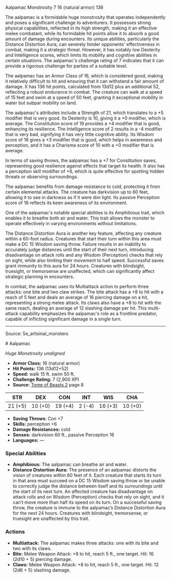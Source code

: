 <MonsterName/>Aalpamac</MonsterName>
<CreatureType/>Monstrosity</CreatureType>
<CR/>7</CR>
<AC/>16 (natural armor)</AC>
<HP/>136</HP>
<summary>The aalpamac is a formidable huge monstrosity that operates independently and poses a significant challenge to adventurers. It possesses strong physical capabilities, reflected in its high strength, making it an effective melee combatant, while its formidable hit points allow it to absorb a good amount of damage during encounters. Its unique abilities, particularly the Distance Distortion Aura, can severely hinder opponents' effectiveness in combat, making it a strategic threat. However, it has notably low Dexterity and Intelligence scores, which limits its mobility and cognitive abilities in certain situations. The aalpamac's challenge rating of 7 indicates that it can provide a rigorous challenge for parties of a suitable level.</summary>

<detail>

The aalpamac has an Armor Class of 16, which is considered good, making it relatively difficult to hit and ensuring that it can withstand a fair amount of damage. It has 136 hit points, calculated from 13d12 plus an additional 52, reflecting a robust endurance in combat. The creature can walk at a speed of 15 feet and swim at a speed of 50 feet, granting it exceptional mobility in water but subpar mobility on land.

The aalpamac's attributes include a Strength of 21, which translates to a +5 modifier that is very good. Its Dexterity is 10, giving it a +0 modifier, which is average. The Constitution score of 19 provides a +4 modifier that is good, enhancing its resilience. The Intelligence score of 2 results in a -4 modifier that is very bad, signifying it has very little cognitive ability. Its Wisdom score of 16 gives a +3 modifier that is good, which helps in awareness and perception, and it has a Charisma score of 10 with a +0 modifier that is average.

In terms of saving throws, the aalpamac has a +7 for Constitution saves, representing good resilience against effects that target its health. It also has a perception skill modifier of +6, which is quite effective for spotting hidden threats or observing surroundings.

The aalpamac benefits from damage resistance to cold, protecting it from certain elemental attacks. The creature has darkvision up to 60 feet, allowing it to see in darkness as if it were dim light. Its passive Perception score of 16 reflects its keen awareness of its environment.

One of the aalpamac's notable special abilities is its Amphibious trait, which enables it to breathe both air and water. This trait allows the monster to operate effectively in varying environments without limitations.

The Distance Distortion Aura is another key feature, affecting any creature within a 60-foot radius. Creatures that start their turn within this area must make a DC 15 Wisdom saving throw. Failure results in an inability to accurately judge distances until the start of their next turn, introducing disadvantage on attack rolls and any Wisdom (Perception) checks that rely on sight, while also limiting their movement to half speed. Successful saves grant immunity to this aura for 24 hours. Creatures with blindsight, truesight, or tremorsense are unaffected, which can significantly affect strategic planning in encounters.

In combat, the aalpamac uses its Multiattack action to perform three attacks: one bite and two claw strikes. The bite attack has a +8 to hit with a reach of 5 feet and deals an average of 16 piercing damage on a hit, representing a strong melee attack. Its claws also have a +8 to hit with the same reach, dealing an average of 12 slashing damage per hit. This multi-attack capability emphasizes the aalpamac's role as a frontline predator, capable of inflicting significant damage in a single turn.</detail>



---

Source: 5e_artisinal_monsters

<statblock>
# Aalpamac

*Huge* *Monstrosity* *unaligned*

- **Armor Class:** 16 (natural armor)
- **Hit Points:** 136 (13d12+52)
- **Speed:** walk 15 ft. swim 50 ft.
- **Challenge Rating:** 7 (2,900 XP)
- **Source:** [Tome of Beasts 2](https://koboldpress.com/kpstore/product/tome-of-beasts-2-for-5th-edition) page 8

| STR | DEX | CON | INT | WIS | CHA |
| --- | --- | --- | --- | --- | --- |
| 21 (+5) | 10 (+0) | 19 (+4) | 2 (-4) | 16 (+3) | 10 (+0) |

- **Saving Throws**: Con +7
- **Skills:** perception +6
- **Damage Resistances:** cold
- **Senses:** darkvision 60 ft., passive Perception 16
- **Languages:** —

### Special Abilities

- **Amphibious:** The aalpamac can breathe air and water.
- **Distance Distortion Aura:** The presence of an aalpamac distorts the vision of creatures within 60 feet of it. Each creature that starts its turn in that area must succeed on a DC 15 Wisdom saving throw or be unable to correctly judge the distance between itself and its surroundings until the start of its next turn. An affected creature has disadvantage on attack rolls and on Wisdom (Perception) checks that rely on sight, and it can’t move more than half its speed on its turn. On a successful saving throw, the creature is immune to the aalpamac’s Distance Distortion Aura for the next 24 hours. Creatures with blindsight, tremorsense, or truesight are unaffected by this trait.

### Actions

- **Multiattack:** The aalpamac makes three attacks: one with its bite and two with its claws.
- **Bite:** Melee Weapon Attack: +8 to hit, reach 5 ft., one target. Hit: 16 (2d10 + 5) piercing damage.
- **Claws:** Melee Weapon Attack: +8 to hit, reach 5 ft., one target. Hit: 12 (2d6 + 5) slashing damage.


</statblock>


